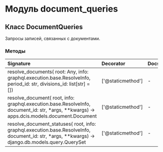 # Модуль document_queries



## Класс DocumentQueries

Запросы записей, связанных с документами.

### Методы

| Signature                                                                                                                                        | Decorator         | Docstring |
| :----------------------------------------------------------------------------------------------------------------------------------------------- | :---------------- | :-------- |
| resolve_documents( root: Any, info: graphql.execution.base.ResolveInfo, period_id: str, divisions_id: list[str] = [])                            | ['@staticmethod'] | -         |
| resolve_document( root, info: graphql.execution.base.ResolveInfo, document_id: str, *args, **kwargs) -> apps.dcis.models.document.Document       | ['@staticmethod'] | -         |
| resolve_document_statuses( root, info: graphql.execution.base.ResolveInfo, document_id: str, *args, **kwargs) -> django.db.models.query.QuerySet | ['@staticmethod'] | -         |